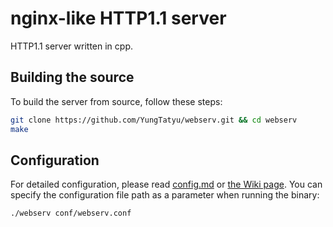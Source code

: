 # nginx-like HTTP1.1 server
HTTP1.1 server written in cpp.

## Building the source
To build the server from source, follow these steps:
```sh
git clone https://github.com/YungTatyu/webserv.git && cd webserv
make
```

## Configuration
For detailed configuration, please read [config.md](https://github.com/YungTatyu/webserv/blob/main/docs/config.md) or [the Wiki page](https://github.com/YungTatyu/webserv/wiki/config-%E5%9F%BA%E6%9C%AC%E8%A8%AD%E8%A8%88).
You can specify the configuration file path as a parameter when running the binary:
```sh
./webserv conf/webserv.conf
```
